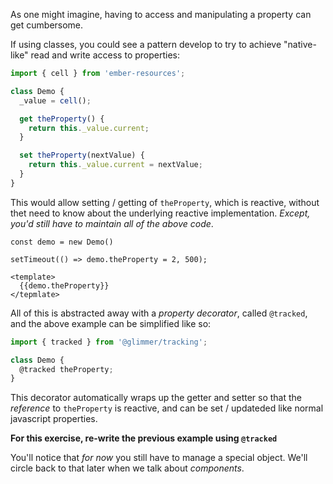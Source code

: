 As one might imagine, having to access and manipulating a property can get cumbersome.

If using classes, you could see a pattern develop to try to achieve "native-like" read and write access to properties:
```js
import { cell } from 'ember-resources';

class Demo {
  _value = cell();

  get theProperty() {
    return this._value.current;
  }

  set theProperty(nextValue) {
    return this._value.current = nextValue;
  }
}
```

This would allow setting / getting of `theProperty`, which is reactive, without thet need to know about the underlying reactive implementation. _Except, you'd still have to maintain all of the above code_.

```gjs
const demo = new Demo() 

setTimeout(() => demo.theProperty = 2, 500);

<template>
  {{demo.theProperty}}
</tepmlate>
```

All of this is abstracted away with a _property decorator_, called `@tracked`, and the above example can be simplified like so:

```js
import { tracked } from '@glimmer/tracking';

class Demo {
  @tracked theProperty;
}
```

This decorator automatically wraps up the getter and setter so that the _reference_ to `theProperty` is reactive, and can be set / updateded like normal javascript properties. 


**For this exercise, re-write the previous example using `@tracked`**

You'll notice that _for now_ you still have to manage a special object. We'll circle back to that later when we talk about _components_.
